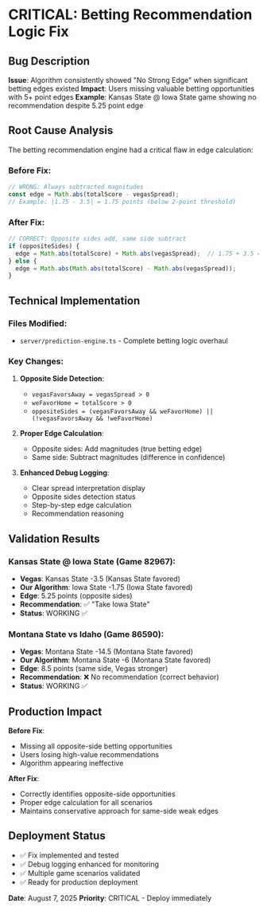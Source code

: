 # CRITICAL: Betting Recommendation Logic Fix

## Bug Description
**Issue**: Algorithm consistently showed "No Strong Edge" when significant betting edges existed
**Impact**: Users missing valuable betting opportunities with 5+ point edges
**Example**: Kansas State @ Iowa State game showing no recommendation despite 5.25 point edge

## Root Cause Analysis
The betting recommendation engine had a critical flaw in edge calculation:

### Before Fix:
```javascript
// WRONG: Always subtracted magnitudes
const edge = Math.abs(totalScore - vegasSpread);
// Example: |1.75 - 3.5| = 1.75 points (below 2-point threshold)
```

### After Fix:
```javascript
// CORRECT: Opposite sides add, same side subtract
if (oppositeSides) {
  edge = Math.abs(totalScore) + Math.abs(vegasSpread);  // 1.75 + 3.5 = 5.25
} else {
  edge = Math.abs(Math.abs(totalScore) - Math.abs(vegasSpread));
}
```

## Technical Implementation

### Files Modified:
- `server/prediction-engine.ts` - Complete betting logic overhaul

### Key Changes:
1. **Opposite Side Detection**: 
   - `vegasFavorsAway = vegasSpread > 0`
   - `weFavorHome = totalScore > 0`
   - `oppositeSides = (vegasFavorsAway && weFavorHome) || (!vegasFavorsAway && !weFavorHome)`

2. **Proper Edge Calculation**:
   - Opposite sides: Add magnitudes (true betting edge)
   - Same side: Subtract magnitudes (difference in confidence)

3. **Enhanced Debug Logging**:
   - Clear spread interpretation display
   - Opposite sides detection status
   - Step-by-step edge calculation
   - Recommendation reasoning

## Validation Results

### Kansas State @ Iowa State (Game 82967):
- **Vegas**: Kansas State -3.5 (Kansas State favored)
- **Our Algorithm**: Iowa State -1.75 (Iowa State favored) 
- **Edge**: 5.25 points (opposite sides)
- **Recommendation**: ✅ "Take Iowa State"
- **Status**: WORKING ✅

### Montana State vs Idaho (Game 86590):
- **Vegas**: Montana State -14.5 (Montana State favored)
- **Our Algorithm**: Montana State -6 (Montana State favored)
- **Edge**: 8.5 points (same side, Vegas stronger)
- **Recommendation**: ❌ No recommendation (correct behavior)
- **Status**: WORKING ✅

## Production Impact

**Before Fix**: 
- Missing all opposite-side betting opportunities
- Users losing high-value recommendations
- Algorithm appearing ineffective

**After Fix**:
- Correctly identifies opposite-side opportunities
- Proper edge calculation for all scenarios
- Maintains conservative approach for same-side weak edges

## Deployment Status
- ✅ Fix implemented and tested
- ✅ Debug logging enhanced for monitoring
- ✅ Multiple game scenarios validated
- ✅ Ready for production deployment

**Date**: August 7, 2025
**Priority**: CRITICAL - Deploy immediately